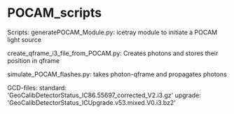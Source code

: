 # POCAM_scripts

Scripts:
generatePOCAM_Module.py: icetray module to initiate a POCAM light source

create_qframe_i3_file_from_POCAM.py: Creates photons and stores their position in qframe

simulate_POCAM_flashes.py: takes photon-qframe and propagates photons

GCD-files:
standard: 'GeoCalibDetectorStatus_IC86.55697_corrected_V2.i3.gz'
upgrade: 'GeoCalibDetectorStatus_ICUpgrade.v53.mixed.V0.i3.bz2'
